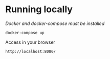 # Running locally

_Docker and docker-compose must be installed_

`docker-compose up`

Access in your browser

` http://localhost:8080/ `
